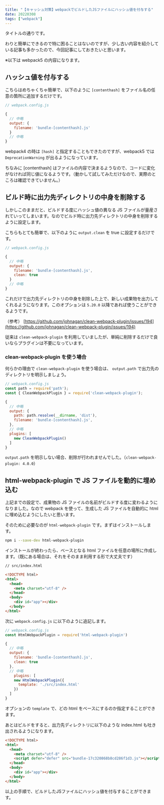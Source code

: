 ```yaml
---
title: "【キャッシュ対策】webpackでビルドしたJSファイルにハッシュ値を付与する"
date: 20220308
tags: ["webpack"]
---
```

タイトルの通りです。

わりと簡単にできるので特に困ることはないのですが、少し古い内容を紹介している記事も多かったので、今回記事にしておきたいと思います。

※以下は webpack5 の内容になります。

## ハッシュ値を付与する

こちらはめちゃくちゃ簡単で、以下のように `[contenthash]` をファイル名の任意の箇所に追加するだけです。

```js
// webpack.config.js

{
  // 中略
  output: {
    filename: 'bundle-[contenthash].js'
  }
  // 中略
}
```

webpack4 の時は `[hash]` と指定することもできたのですが、webpack5 では　`DeprecationWarning` が出るようになっています。

ちなみに [contenthash] はファイルの内容で決まるようなので、コードに変化がなければ同じ値になるようです。（動かして試してみただけなので、実際のところは確認できていません。）

## ビルド時に出力先ディレクトリの中身を削除する

しかしこのままだと、ビルドする度にハッシュ値の異なる JS ファイルが量産されていってしまいます。なのでビルド時に出力先ディレクトリの中身を削除するように設定します。

こちらもとても簡単で、以下のように `output.clean` を true に設定するだけです。

```js
// webpack.config.js

{
  // 中略
  output: {
    filename: 'bundle-[contenthash].js',
    clean: true
  }
  // 中略
}
```

これだけで出力先ディレクトリの中身を削除した上で、新しい成果物を出力してくれるようになります。このオプションは `5.20.0` 以降であれば使うことができるようです。

（参考）
[https://github.com/johnagan/clean-webpack-plugin/issues/194](https://github.com/johnagan/clean-webpack-plugin/issues/194)

従来は `clean-webpack-plugin` を利用していましたが、単純に削除するだけで良いならプラグインは不要になっています。

### clean-webpack-plugin を使う場合

何らかの理由で `clean-webpack-plugin` を使う場合は、 `output.path` で出力先のディレクトリを明示しましょう。

```js
// webpack.config.js
const path = require('path');
const { CleanWebpackPlugin } = require('clean-webpack-plugin');

{
  // 中略
  output: {
    path: path.resolve(__dirname, 'dist'),
    filename: 'bundle-[contenthash].js',
  },
  // 中略
  plugins: [
    new CleanWebpackPlugin()
  ]
}
```

`output.path` を明示しない場合、削除が行われませんでした。（`clean-webpack-plugin: 4.0.0`）

## html-webpack-plugin で JS ファイルを動的に埋め込む

上記までの設定で、成果物の JS ファイルの名前がビルドする度に変わるようになりました。なので webpack を使って、生成した JS ファイルを自動的に html に埋め込むようにしたいと思います。

そのために必要なのが `html-webpack-plugin` です。まずはインストールします。

```bash
npm i --save-dev html-webpack-plugin
```

インストールが終わったら、ベースとなる html ファイルを任意の場所に作成します。（既にある場合は、それをそのまま利用する形で大丈夫です）

```html
// src/index.html

<!DOCTYPE html>
<html>
  <head>
    <meta charset="utf-8" />
  </head>
  <body>
    <div id="app"></div>
  </body>
</html>
```

次に `webpack.config.js` に以下のように追記します。

```js
// webpack.config.js
const HtmlWebpackPlugin = require('html-webpack-plugin')

{
  // 中略
  output: {
    filename: 'bundle-[contenthash].js',
    clean: true
  },
  // 中略
    plugins: [
    new HtmlWebpackPlugin({
      template: './src/index.html'
    })
  ]
}
```

オプションの `template` で、どの html をベースにするのか指定することができます。

あとはビルドをすると、出力先ディレクトリに以下のような index.html も吐き出されるようになります。

```html
<!DOCTYPE html>
<html>
  <head>
    <meta charset="utf-8" />
    <script defer="defer" src="bundle-17c320868b8cd286f1d3.js"></script>
  </head>
  <body>
    <div id="app"></div>
  </body>
</html>
```

以上の手順で、ビルドしたJSファイルにハッシュ値を付与することができます。
